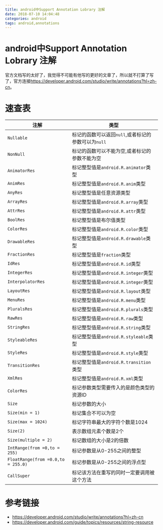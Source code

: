 ```yaml
---
title: android中Support Annotation Lobrary 注解
date: 2018-07-10 14:04:48
categories: android
tags: android,annotations
---
```

# android中Support Annotation Lobrary 注解

官方文档写的太好了，我觉得不可能有他写的更好的文章了，所以就不打算了写了，官方连接<https://developer.android.com/studio/write/annotations?hl=zh-cn>。

# 速查表
|注解|类型|
|--|--|
|``Nullable``|标记的函数可以返回``null``,或者标记的参数可以为``null``|
|``NonNull``|标记的函数可以不能为空,或者标记的参数不能为空|
|``AnimatorRes``|标记整型值是``android.R.animator``类型|
|``AnimRes``|标记整型值是``android.R.anim``类型|
|``AnyRes``|标记整型值是任意资源类型|
|``ArrayRes``|标记整型值是``android.R.array``类型|
|``AttrRes``|标记整型值是``android.R.attr``类型|
|``BoolRes``|标记整型值是布尔值类型|
|``ColorRes``|标记整型值是``android.R.color``类型|
|``DrawableRes``|标记整型值是``android.R.drawable``类型|
|``FractionRes``|标记整型值是``fraction``类型|
|``IdRes``|标记整型值是``android.R.id``类型|
|``IntegerRes``|标记整型值是``android.R.integer``类型|
|``InterpolatorRes``|标记整型值是``android.R.integer``类型|
|``LayoutRes``|标记整型值是``android.R.layout``类型|
|``MenuRes``|标记整型值是``android.R.menu``类型|
|``PluralsRes``|标记整型值是``android.R.plurals``类型|
|``RawRes``|标记整型值是``android.R.raw``类型|
|``StringRes``|标记整型值是``android.R.string``类型|
|``StyleableRes``|标记整型值是``android.R.styleable``类型|
|``StyleRes``|标记整型值是``android.R.style``类型|
|``TransitionRes``|标记整型值是``android.R.transition``类型|
|``XmlRes``|标记整型值是``android.R.xml``类型|
|``ColorRes``|标记参数类型需要传入的是颜色类型的资源ID|
|``Size``|标记参数的大小|
|``Size(min = 1)``|标记集合不可以为空|
|``Size(max = 1024)``|标记字符串最大的字符个数是1024|
|``Size(2)``|表示数组元素个数是2个|
|``Size(multiple = 2)``|标记数组的大小是2的倍数|
|``IntRange(from =0,to = 255)``|标记参数是从0-255之间的整型|
|``FloatRange(from =0.0,to = 255.0)``|标记参数是从0-255之间的浮点型|
|``CallSuper``|标记该方法在重写的同时一定要调用被这个方法|


# 参考链接
* <https://developer.android.com/studio/write/annotations?hl=zh-cn>
* <https://developer.android.com/guide/topics/resources/string-resource>